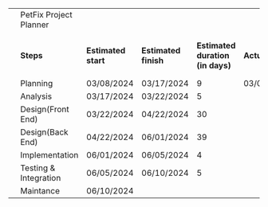 |||||||||||||||
| - | - | - | - | - | - | - | - | - | - | - | - | - | - |
||PetFix Project Planner|||||||||||||
|||||||||||||||
||**Steps**|**Estimated start**|**Estimated finish**|**Estimated duration (in days)**|**Actual start**|**Actual finish**|**Actual duration (in days)**|**Notes**||||||
||Planning|03/08/2024|03/17/2024|9|03/08/2024|||||||||
||Analysis|03/17/2024|03/22/2024|5||||||||||
||Design(Front End)|03/22/2024|04/22/2024|30||||||||||
||Design(Back End)|04/22/2024|06/01/2024|39||||||||||
||Implementation|06/01/2024|06/05/2024|4||||||||||
||Testing & Integration|06/05/2024|06/10/2024|5||||||||||
||Maintance|06/10/2024||||||||||||






